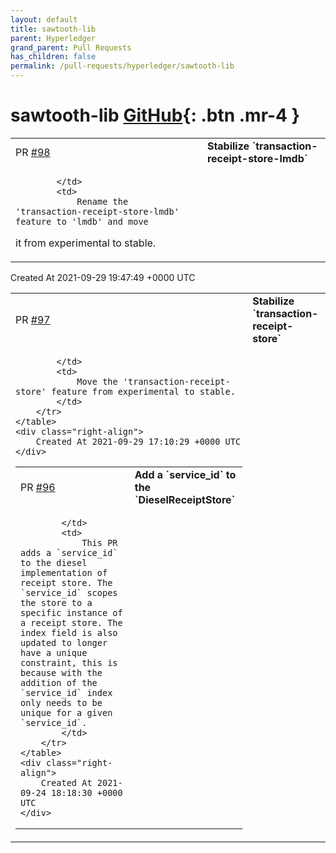 ```yaml
---
layout: default
title: sawtooth-lib
parent: Hyperledger
grand_parent: Pull Requests
has_children: false
permalink: /pull-requests/hyperledger/sawtooth-lib
---
```


# sawtooth-lib <span class="fs-3 right-align">[GitHub](https://github.com/hyperledger/sawtooth-lib){: .btn .mr-4 }</span>


<div>
    <table>
        <tr>
            <td>
                PR <a href="https://github.com/hyperledger/sawtooth-lib/pull/98" class=".btn">#98</a>
            </td>
            <td>
                <b>
                    Stabilize `transaction-receipt-store-lmdb`
                </b>
            </td>
        </tr>
        <tr>
            <td>
                
            </td>
            <td>
                Rename the 'transaction-receipt-store-lmdb' feature to 'lmdb' and move
it from experimental to stable.
            </td>
        </tr>
    </table>
    <div class="right-align">
        Created At 2021-09-29 19:47:49 +0000 UTC
    </div>
</div>

<div>
    <table>
        <tr>
            <td>
                PR <a href="https://github.com/hyperledger/sawtooth-lib/pull/97" class=".btn">#97</a>
            </td>
            <td>
                <b>
                    Stabilize `transaction-receipt-store`
                </b>
            </td>
        </tr>
        <tr>
            <td>
                
            </td>
            <td>
                Move the 'transaction-receipt-store' feature from experimental to stable.
            </td>
        </tr>
    </table>
    <div class="right-align">
        Created At 2021-09-29 17:10:29 +0000 UTC
    </div>
</div>

<div>
    <table>
        <tr>
            <td>
                PR <a href="https://github.com/hyperledger/sawtooth-lib/pull/96" class=".btn">#96</a>
            </td>
            <td>
                <b>
                    Add a `service_id` to the `DieselReceiptStore`
                </b>
            </td>
        </tr>
        <tr>
            <td>
                
            </td>
            <td>
                This PR adds a `service_id` to the diesel implementation of receipt store. The `service_id` scopes the store to a specific instance of a receipt store. The index field is also updated to longer have a unique constraint, this is because with the addition of the `service_id` index only needs to be unique for a given `service_id`.
            </td>
        </tr>
    </table>
    <div class="right-align">
        Created At 2021-09-24 18:18:30 +0000 UTC
    </div>
</div>

